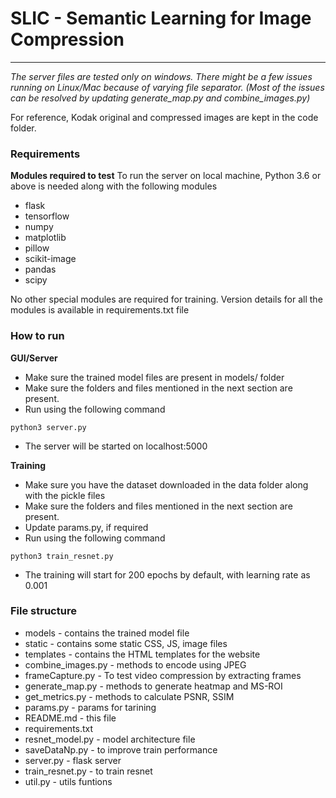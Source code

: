 # SLIC - Semantic Learning for Image Compression
---

*The server files are tested only on windows. There might be a few issues running on Linux/Mac because of varying file separator. (Most of the issues can be resolved by updating generate_map.py and combine_images.py)*

For reference, Kodak original and compressed images are kept in the code folder.

### Requirements

__Modules required to test__
To run the server on local machine, Python 3.6 or above is needed along with the following modules

* flask
* tensorflow
* numpy
* matplotlib
* pillow
* scikit-image
* pandas
* scipy
 
No other special modules are required for training. Version details for all the modules is available in requirements.txt file


### How to run

__GUI/Server__

* Make sure the trained model files are present in models/ folder
* Make sure the folders and files mentioned in the next section are present.
* Run using the following command
```
python3 server.py
```
* The server will be started on localhost:5000

__Training__
* Make sure you have the dataset downloaded in the data folder along with the pickle files
* Make sure the folders and files mentioned in the next section are present.
* Update params.py, if required
* Run using the following command
```
python3 train_resnet.py
```
* The training will start for 200 epochs by default, with learning rate as 0.001



### File structure
* models - contains the trained model file
* static - contains some static CSS, JS, image files
* templates - contains the HTML templates for the website
* combine_images.py - methods to encode using JPEG
* frameCapture.py - To test video compression by extracting frames
* generate_map.py - methods to generate heatmap and MS-ROI
* get_metrics.py - methods to calculate PSNR, SSIM
* params.py - params for tarining
* README.md - this file
* requirements.txt  
* resnet_model.py - model architecture file
* saveDataNp.py - to improve train performance
* server.py - flask server
* train_resnet.py - to train resnet
* util.py - utils funtions
